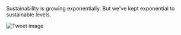 Sustainability is growing exponentially. But we've kept exponential to sustainable levels.


![Tweet image](/assets/crosspoast/FG1l7XHWUAcJwPi.jpg)

